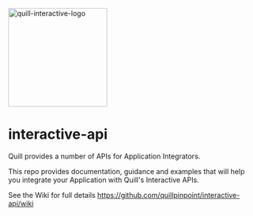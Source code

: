 <img src="https://auth.quill-interactive.co.uk/quill-logo.svg" alt="quill-interactive-logo" width="200"/>

# interactive-api

Quill provides a number of APIs for Application Integrators.

This repo provides documentation, guidance and examples that will help you integrate your Application with Quill's Interactive APIs.

See the Wiki for full details https://github.com/quillpinpoint/interactive-api/wiki
